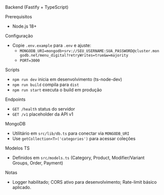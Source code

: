 Backend (Fastify + TypeScript)

Prerequisitos
- Node.js 18+

Configuração
- Copie `.env.example` para `.env` e ajuste:
  - `MONGODB_URI=mongodb+srv://SEU_USERNAME:SUA_PASSWORD@cluster.mongodb.net/menu_digital?retryWrites=true&w=majority`
  - `PORT=3000`

Scripts
- `npm run dev` inicia em desenvolvimento (ts-node-dev)
- `npm run build` compila para `dist`
- `npm run start` executa o build em produção

Endpoints
- `GET /health` status do servidor
- `GET /v1` placeholder da API v1

MongoDB
- Utilitário em `src/lib/db.ts` para conectar via `MONGODB_URI`
- Use `getCollection<T>('categories')` para acessar coleções

Modelos TS
- Definidos em `src/models.ts` (Category, Product, Modifier/Variant Groups, Order, Payment)

Notas
- Logger habilitado; CORS ativo para desenvolvimento; Rate-limit básico aplicado.